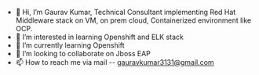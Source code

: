 - 👋 Hi, I’m Gaurav Kumar, Technical Consultant implementing Red Hat Middleware stack on VM, on prem cloud, Containerized environment like OCP.
- 👀 I’m interested in learning Openshift and ELK stack
- 🌱 I’m currently learning Openshift
- 💞️ I’m looking to collaborate on Jboss EAP
- 📫 How to reach me via mail -- gauravkumar3131@gmail.com

<!---
gauravkumar3131/gauravkumar3131 is a ✨ special ✨ repository because its `README.md` (this file) appears on your GitHub profile.
You can click the Preview link to take a look at your changes.
--->
